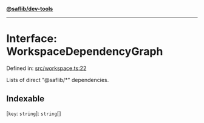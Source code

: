 [**@saflib/dev-tools**](../index.md)

***

# Interface: WorkspaceDependencyGraph

Defined in: [src/workspace.ts:22](https://github.com/sderickson/saflib/blob/08b450484447b76436131d9dcb342c3f616d8732/dev-tools/src/workspace.ts#L22)

Lists of direct "@saflib/*" dependencies.

## Indexable

\[`key`: `string`\]: `string`[]
